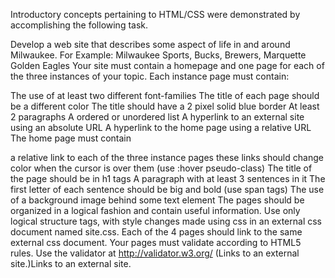 Introductory concepts pertaining to HTML/CSS were demonstrated by accomplishing the following task.

Develop a web site that describes some aspect of life in and around Milwaukee. For Example: Milwaukee Sports, Bucks, Brewers, Marquette  Golden Eagles Your site must contain a homepage and one page for each of the three instances of your topic. Each instance page must contain:

The use of at least two different font-families
The title of each page should be a different color
The title should have a 2 pixel solid blue border
At least 2 paragraphs
A ordered or unordered list 
A hyperlink to an external site using an absolute URL
A hyperlink to the home page using a relative URL
The home page must contain

a relative link to each of the three instance pages
these links should change color when the cursor is over them 
(use :hover pseudo-class)
The title of the page should be in h1 tags
A paragraph with at least 3 sentences in it
The first letter of each sentence should be big and bold (use span tags)
The use of a background image behind some text element
The pages should be organized in a logical fashion and contain useful information. Use only logical structure tags, with style changes made using css in an external css document named site.css. Each of the 4 pages should link to the same external css document. Your pages must validate according to HTML5 rules. Use the validator at http://validator.w3.org/ (Links to an external site.)Links to an external site. 
